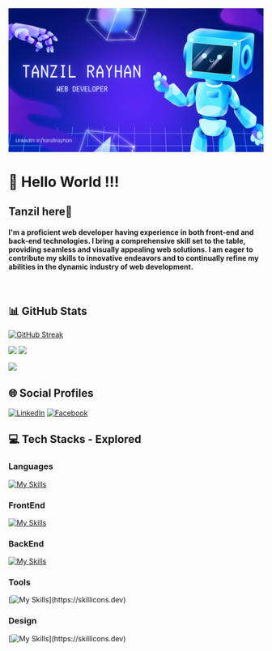 <a href="">
<img src="./images/Profile-Cover.png" />
</a>

<br>

# 💫 Hello World !!!
## Tanzil here👋

<h4>I'm a proficient web developer having experience in both front-end and back-end technologies. I bring a comprehensive skill set to the table, providing seamless and visually appealing web solutions. I am eager to contribute my skills to innovative endeavors and to continually refine my abilities in the dynamic industry of web development.</h4> <br>

## 📊 GitHub Stats

[![GitHub Streak](https://github-readme-streak-stats.herokuapp.com?user=tanzilrayhan&theme=tokyonight&hide_border=true)](https://git.io/streak-stats)

![](http://github-profile-summary-cards.vercel.app/api/cards/stats?username=tanzilrayhan&theme=tokyonight) ![](http://github-profile-summary-cards.vercel.app/api/cards/productive-time?username=tanzilrayhan&theme=tokyonight&utcOffset=8)

![](http://github-profile-summary-cards.vercel.app/api/cards/profile-details?username=tanzilrayhan&theme=tokyonight)





## 🌐 Social Profiles

[![LinkedIn](https://img.shields.io/badge/LinkedIn-%230077B5.svg?logo=linkedin&logoColor=white)](https://linkedin.com/in/tanzilrayhan)  [![Facebook](https://img.shields.io/badge/Facebook-%231877F2.svg?logo=Facebook&logoColor=white)](https://facebook.com/tanzilrayhan2001)

## 💻 Tech Stacks - Explored

### Languages 
[![My Skills](https://skillicons.dev/icons?i=c,cpp,py,java,js,ts)](https://skillicons.dev)
### FrontEnd 
[![My Skills](https://skillicons.dev/icons?i=react,nextjs,js,html,css,bootstrap,sass,tailwind,materialui)](https://skillicons.dev)
### BackEnd 
[![My Skills](https://skillicons.dev/icons?i=nodejs,express,mongo,firebase,mysql)](https://skillicons.dev)
### Tools 
[![My Skills](https://skillicons.dev/icons?i=git,github,vscode,vercel,netlify,vite,)](https://skillicons.dev)
### Design 
[![My Skills](https://skillicons.dev/icons?i=figma,ps,ai,)](https://skillicons.dev)
